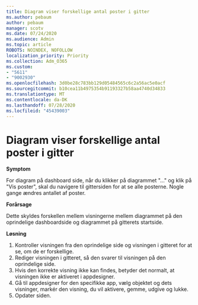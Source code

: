 ```yaml
---
title: Diagram viser forskellige antal poster i gitter
ms.author: pebaum
author: pebaum
manager: scotv
ms.date: 07/24/2020
ms.audience: Admin
ms.topic: article
ROBOTS: NOINDEX, NOFOLLOW
localization_priority: Priority
ms.collection: Adm_O365
ms.custom:
- "5611"
- "9002930"
ms.openlocfilehash: 3d0be28c783bb129d05484565c6c2a56ac5e0acf
ms.sourcegitcommit: b10cea11b4975354b91193327b58aa4740d34833
ms.translationtype: MT
ms.contentlocale: da-DK
ms.lasthandoff: 07/28/2020
ms.locfileid: "45439003"
---
```

# <a name="chart-shows-different-number-of-records-in-grid"></a>Diagram viser forskellige antal poster i gitter

**Symptom**

For diagram på dashboard side, når du klikker på diagrammet "..." og klik på "Vis poster", skal du navigere til gittersiden for at se alle posterne. Nogle gange ændres antallet af poster.

**Forårsage**

Dette skyldes forskellen mellem visningerne mellem diagrammet på den oprindelige dashboardside og diagrammet på gitterets startside.  

**Løsning**

1. Kontroller visningen fra den oprindelige side og visningen i gitteret for at se, om de er forskellige.
2. Rediger visningen i gitteret, så den svarer til visningen på den oprindelige side.
3. Hvis den korrekte visning ikke kan findes, betyder det normalt, at visningen ikke er aktiveret i appdesigner.
4. Gå til appdesigner for den specifikke app, vælg objektet og dets visninger, markér den visning, du vil aktivere, gemme, udgive og lukke.
5. Opdater siden.